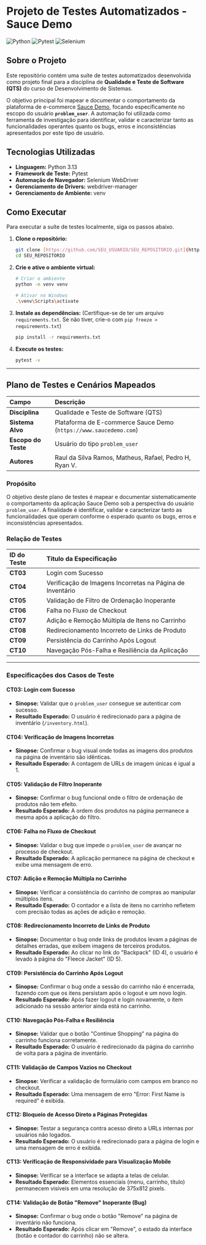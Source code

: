 # Projeto de Testes Automatizados - Sauce Demo

![Python](https://img.shields.io/badge/Python-3776AB?style=for-the-badge&logo=python&logoColor=white)
![Pytest](https://img.shields.io/badge/Pytest-0A9EDC?style=for-the-badge&logo=pytest&logoColor=white)
![Selenium](https://img.shields.io/badge/Selenium-43B02A?style=for-the-badge&logo=selenium&logoColor=white)

## Sobre o Projeto

Este repositório contém uma suíte de testes automatizados desenvolvida como projeto final para a disciplina de **Qualidade e Teste de Software (QTS)** do curso de Desenvolvimento de Sistemas.

O objetivo principal foi mapear e documentar o comportamento da plataforma de e-commerce [Sauce Demo](https://www.saucedemo.com), focando especificamente no escopo do usuário **`problem_user`**. A automação foi utilizada como ferramenta de investigação para identificar, validar e caracterizar tanto as funcionalidades operantes quanto os bugs, erros e inconsistências apresentados por este tipo de usuário.

## Tecnologias Utilizadas

- **Linguagem:** Python 3.13
- **Framework de Teste:** Pytest
- **Automação de Navegador:** Selenium WebDriver
- **Gerenciamento de Drivers:** webdriver-manager
- **Gerenciamento de Ambiente:** venv

## Como Executar

Para executar a suíte de testes localmente, siga os passos abaixo.

1.  **Clone o repositório:**

    ```bash
    git clone [https://github.com/SEU_USUARIO/SEU_REPOSITORIO.git](https://github.com/SEU_USUARIO/SEU_REPOSITORIO.git)
    cd SEU_REPOSITORIO
    ```

2.  **Crie e ative o ambiente virtual:**

    ```bash
    # Criar o ambiente
    python -m venv venv

    # Ativar no Windows
    .\venv\Scripts\activate
    ```

3.  **Instale as dependências:**
    (Certifique-se de ter um arquivo `requirements.txt`. Se não tiver, crie-o com `pip freeze > requirements.txt`)

    ```bash
    pip install -r requirements.txt
    ```

4.  **Execute os testes:**
    ```bash
    pytest -v
    ```

---

## Plano de Testes e Cenários Mapeados

| Campo               | Descrição                                                         |
| :------------------ | :---------------------------------------------------------------- |
| **Disciplina**      | Qualidade e Teste de Software (QTS)                               |
| **Sistema Alvo**    | Plataforma de E-commerce Sauce Demo (`https://www.saucedemo.com`) |
| **Escopo do Teste** | Usuário do tipo `problem_user`                                    |
| **Autores**         | Raul da Silva Ramos, Matheus, Rafael, Pedro H, Ryan V.            |

### Propósito

O objetivo deste plano de testes é mapear e documentar sistematicamente o comportamento da aplicação Sauce Demo sob a perspectiva do usuário `problem_user`. A finalidade é identificar, validar e caracterizar tanto as funcionalidades que operam conforme o esperado quanto os bugs, erros e inconsistências apresentados.

### Relação de Testes

| ID do Teste | Título da Especificação                                   |
| :---------- | :-------------------------------------------------------- |
| **CT03**    | Login com Sucesso                                         |
| **CT04**    | Verificação de Imagens Incorretas na Página de Inventário |
| **CT05**    | Validação de Filtro de Ordenação Inoperante               |
| **CT06**    | Falha no Fluxo de Checkout                                |
| **CT07**    | Adição e Remoção Múltipla de Itens no Carrinho            |
| **CT08**    | Redirecionamento Incorreto de Links de Produto            |
| **CT09**    | Persistência do Carrinho Após Logout                      |
| **CT10**    | Navegação Pós-Falha e Resiliência da Aplicação            |

---

### Especificações dos Casos de Teste

#### CT03: Login com Sucesso

- **Sinopse:** Validar que o `problem_user` consegue se autenticar com sucesso.
- **Resultado Esperado:** O usuário é redirecionado para a página de inventário (`/inventory.html`).

#### CT04: Verificação de Imagens Incorretas

- **Sinopse:** Confirmar o bug visual onde todas as imagens dos produtos na página de inventário são idênticas.
- **Resultado Esperado:** A contagem de URLs de imagem únicas é igual a 1.

#### CT05: Validação de Filtro Inoperante

- **Sinopse:** Confirmar o bug funcional onde o filtro de ordenação de produtos não tem efeito.
- **Resultado Esperado:** A ordem dos produtos na página permanece a mesma após a aplicação do filtro.

#### CT06: Falha no Fluxo de Checkout

- **Sinopse:** Validar o bug que impede o `problem_user` de avançar no processo de checkout.
- **Resultado Esperado:** A aplicação permanece na página de checkout e exibe uma mensagem de erro.

#### CT07: Adição e Remoção Múltipla no Carrinho

- **Sinopse:** Verificar a consistência do carrinho de compras ao manipular múltiplos itens.
- **Resultado Esperado:** O contador e a lista de itens no carrinho refletem com precisão todas as ações de adição e remoção.

#### CT08: Redirecionamento Incorreto de Links de Produto

- **Sinopse:** Documentar o bug onde links de produtos levam a páginas de detalhes erradas, que exibem imagens de terceiros produtos.
- **Resultado Esperado:** Ao clicar no link do "Backpack" (ID 4), o usuário é levado à página do "Fleece Jacket" (ID 5).

#### CT09: Persistência do Carrinho Após Logout

- **Sinopse:** Confirmar o bug onde a sessão do carrinho não é encerrada, fazendo com que os itens persistam após o logout e um novo login.
- **Resultado Esperado:** Após fazer logout e login novamente, o item adicionado na sessão anterior ainda está no carrinho.

#### CT10: Navegação Pós-Falha e Resiliência

- **Sinopse:** Validar que o botão "Continue Shopping" na página do carrinho funciona corretamente.
- **Resultado Esperado:** O usuário é redirecionado da página do carrinho de volta para a página de inventário.

#### CT11: Validação de Campos Vazios no Checkout

- **Sinopse:** Verificar a validação de formulário com campos em branco no checkout.
- **Resultado Esperado:** Uma mensagem de erro "Error: First Name is required" é exibida.

#### CT12: Bloqueio de Acesso Direto a Páginas Protegidas

- **Sinopse:** Testar a segurança contra acesso direto a URLs internas por usuários não logados.
- **Resultado Esperado:** O usuário é redirecionado para a página de login e uma mensagem de erro é exibida.

#### CT13: Verificação de Responsividade para Visualização Mobile

- **Sinopse:** Verificar se a interface se adapta a telas de celular.
- **Resultado Esperado:** Elementos essenciais (menu, carrinho, título) permanecem visíveis em uma resolução de 375x812 pixels.

#### CT14: Validação de Botão "Remove" Inoperante (Bug)

- **Sinopse:** Confirmar o bug onde o botão "Remove" na página de inventário não funciona.
- **Resultado Esperado:** Após clicar em "Remove", o estado da interface (botão e contador do carrinho) não se altera.
